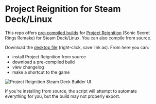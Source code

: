 # Project Reignition for Steam Deck/Linux
This repo offers [pre-compiled builds](https://github.com/the-outcaster/project-reignition-steam-deck/releases) for [Project Reignition](https://github.com/Kuma-Boo/project-reignition) (Sonic Secret Rings Remake) for Steam Deck/Linux. You can also compile from source.

Download the [desktop file](https://github.com/the-outcaster/project-reignition-steam-deck/raw/main/project-reignition-builder.desktop) (right-click, save link as). From here you can:
- install Project Reignition from source
- download a pre-compiled build
- view changelog
- make a shortcut to the game

![Project Reignition Steam Deck Builder UI](https://i.imgur.com/eTLnpXl.png)

If you're installing from source, the script will attempt to automate everything for you, but the build may not properly export.

